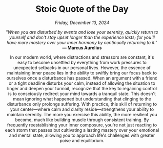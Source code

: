 <h1 align="center">Stoic Quote of the Day</h1>
<p align="center"><em>Friday, December 13, 2024</em></p>
<p align="center">
    <em>"When you are disturbed by events and lose your serenity, quickly return to yourself and don't stay upset longer than the experience lasts; for you'll have more mastery over your inner harmony by continually returning to it."</em><br>
    <strong>— Marcus Aurelius</strong>
</p>

<p align="center" style="max-width:600px;margin:0 auto;">
    In our modern world, where distractions and stressors are constant, it's easy to become unsettled by everything from work pressures to unexpected setbacks in our personal lives. However, the essence of maintaining inner peace lies in the ability to swiftly bring our focus back to ourselves once a disturbance has passed. When an argument with a friend or a tight deadline disturbs your calm, instead of allowing the situation to linger and deepen your turmoil, recognize that the key to regaining control is to consciously redirect your mind towards a tranquil state. This doesn't mean ignoring what happened but understanding that clinging to the disturbance only prolongs suffering. With practice, this skill of returning to your center—where calm and clarity reside—strengthens your ability to maintain serenity. The more you exercise this ability, the more resilient you become, much like building muscle through consistent training. By frequently reestablishing your inner composure, you're not just reacting to each storm that passes but cultivating a lasting mastery over your emotional and mental state, allowing you to approach life's challenges with greater poise and equilibrium.
</p>
